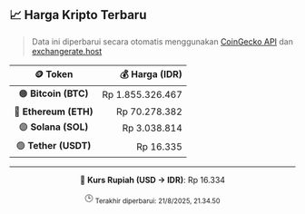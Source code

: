 

<!-- HARGA_KRIPTO -->
## 📈 Harga Kripto Terbaru

> Data ini diperbarui secara otomatis menggunakan [CoinGecko API](https://www.coingecko.com/) dan [exchangerate.host](https://exchangerate.host/)

<div align="center">

| 🪙 Token | 💰 Harga (IDR) |
|:------:|---------------:|
| 🟠 **Bitcoin (BTC)**   | Rp 1.855.326.467 |
| 🔵 **Ethereum (ETH)**  | Rp 70.278.382 |
| 🟣 **Solana (SOL)**    | Rp 3.038.814 |
| 🟢 **Tether (USDT)**   | Rp 16.335 |

---

💱 **Kurs Rupiah (USD → IDR)**: Rp 16.334

🕒 <sub>Terakhir diperbarui: 21/8/2025, 21.34.50</sub>

</div>
<!-- /HARGA_KRIPTO -->